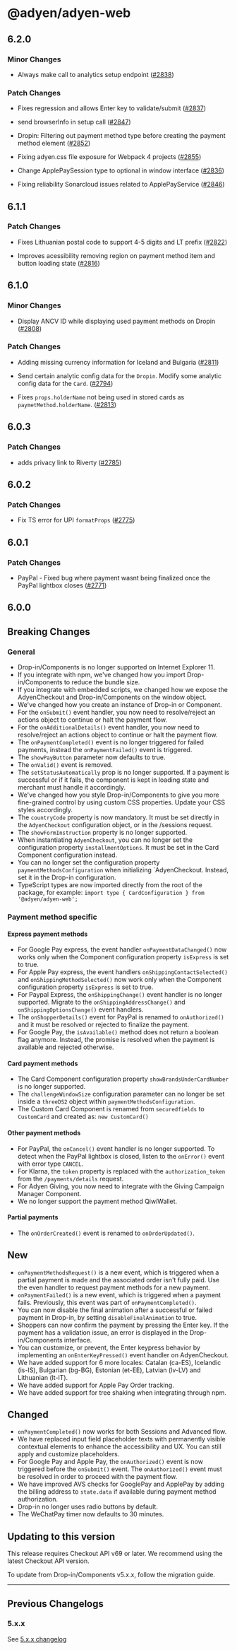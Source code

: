 # @adyen/adyen-web

## 6.2.0

### Minor Changes

-   Always make call to analytics setup endpoint ([#2838](https://github.com/Adyen/adyen-web/pull/2838))

### Patch Changes

-   Fixes regression and allows Enter key to validate/submit ([#2837](https://github.com/Adyen/adyen-web/pull/2837))

-   send browserInfo in setup call ([#2847](https://github.com/Adyen/adyen-web/pull/2847))

-   Dropin: Filtering out payment method type before creating the payment method element ([#2852](https://github.com/Adyen/adyen-web/pull/2852))

-   Fixing adyen.css file exposure for Webpack 4 projects ([#2855](https://github.com/Adyen/adyen-web/pull/2855))

-   Change ApplePaySession type to optional in window interface ([#2836](https://github.com/Adyen/adyen-web/pull/2836))

-   Fixing reliability Sonarcloud issues related to ApplePayService ([#2846](https://github.com/Adyen/adyen-web/pull/2846))

## 6.1.1

### Patch Changes

-   Fixes Lithuanian postal code to support 4-5 digits and LT prefix ([#2822](https://github.com/Adyen/adyen-web/pull/2822))

-   Improves acessibility removing region on payment method item and button loading state ([#2816](https://github.com/Adyen/adyen-web/pull/2816))

## 6.1.0

### Minor Changes

-   Display ANCV ID while displaying used payment methods on Dropin ([#2808](https://github.com/Adyen/adyen-web/pull/2808))

### Patch Changes

-   Adding missing currency information for Iceland and Bulgaria ([#2811](https://github.com/Adyen/adyen-web/pull/2811))

-   Send certain analytic config data for the `Dropin`. Modify some analytic config data for the `Card`. ([#2794](https://github.com/Adyen/adyen-web/pull/2794))

-   Fixes `props.holderName` not being used in stored cards as `paymetMethod.holderName`. ([#2813](https://github.com/Adyen/adyen-web/pull/2813))

## 6.0.3

### Patch Changes

-   adds privacy link to Riverty ([#2785](https://github.com/Adyen/adyen-web/pull/2785))

## 6.0.2

### Patch Changes

-   Fix TS error for UPI `formatProps` ([#2775](https://github.com/Adyen/adyen-web/pull/2775))

## 6.0.1

### Patch Changes

-   PayPal - Fixed bug where payment wasnt being finalized once the PayPal lightbox closes ([#2771](https://github.com/Adyen/adyen-web/pull/2771))

## 6.0.0

## Breaking Changes

### General

-   Drop-in/Components is no longer supported on Internet Explorer 11.
-   If you integrate with npm, we've changed how you import Drop-in/Components to reduce the bundle size.
-   If you integrate with embedded scripts, we changed how we expose the AdyenCheckout and Drop-in/Components on the window object.
-   We've changed how you create an instance of Drop-in or Component.
-   For the `onSubmit()` event handler, you now need to resolve/reject an actions object to continue or halt the payment flow.
-   For the `onAdditionalDetails()` event handler, you now need to resolve/reject an actions object to continue or halt the payment flow.
-   The `onPaymentCompleted()` event is no longer triggered for failed payments, instead the `onPaymentFailed()` event is triggered.
-   The `showPayButton` parameter now defaults to true.
-   The `onValid()` event is removed.
-   The `setStatusAutomatically` prop is no longer supported. If a payment is successful or if it fails, the component is kept in loading state and merchant must handle it accordingly.
-   We've changed how you style Drop-in/Components to give you more fine-grained control by using custom CSS properties. Update your CSS styles accordingly.
-   The `countryCode` property is now mandatory. It must be set directly in the `AdyenCheckout` configuration object, or in the /sessions request.
-   The `showFormInstruction` property is no longer supported.
-   When instantiating `AdyenCheckout`, you can no longer set the configuration property `installmentOptions`. It must be set in the Card Component configuration instead.
-   You can no longer set the configuration property `paymentMethodsConfiguration` when initializing `AdyenCheckout. Instead, set it in the Drop-in configuration.
-   TypeScript types are now imported directly from the root of the package, for example: `import type { CardConfiguration } from '@adyen/adyen-web';`

### Payment method specific

#### Express payment methods

-   For Google Pay express, the event handler `onPaymentDataChanged()` now works only when the Component configuration property `isExpress` is set to true.
-   For Apple Pay express, the event handlers `onShippingContactSelected()` and `onShippingMethodSelected()` now work only when the Component configuration property `isExpress` is set to true.
-   For Paypal Express, the `onShippingChange()` event handler is no longer supported. Migrate to the `onShippingAddressChange()` and `onShippingOptionsChange()` event handlers.
-   The `onShopperDetails()` event for PayPal is renamed to `onAuthorized()` and it must be resolved or rejected to finalize the payment.
-   For Google Pay, the `isAvailable()` method does not return a boolean flag anymore. Instead, the promise is resolved when the payment is available and rejected otherwise.

#### Card payment methods

-   The Card Component configuration property `showBrandsUnderCardNumber` is no longer supported.
-   The `challengeWindowSize` configuration parameter can no longer be set inside a `threeDS2` object within `paymentMethodsConfiguration`.
-   The Custom Card Component is renamed from `securedfields` to `CustomCard` and created as: `new CustomCard()`

#### Other payment methods

-   For PayPal, the `onCancel()` event handler is no longer supported. To detect when the PayPal lightbox is closed, listen to the `onError()` event with error type `CANCEL`.
-   For Klarna, the `token` property is replaced with the `authorization_token` from the `/payments/details` request.
-   For Adyen Giving, you now need to integrate with the Giving Campaign Manager Component.
-   We no longer support the payment method QiwiWallet.

#### Partial payments

-   The `onOrderCreated()` event is renamed to `onOrderUpdated()`.

## New

-   `onPaymentMethodsRequest()` is a new event, which is triggered when a partial payment is made and the associated order isn't fully paid. Use the even handler to request payment methods for a new payment.
-   `onPaymentFailed()` is a new event, which is triggered when a payment fails. Previously, this event was part of `onPaymentCompleted()`.
-   You can now disable the final animation after a successful or failed payment in Drop-in, by setting `disableFinalAnimation` to true.
-   Shoppers can now confirm the payment by pressing the Enter key. If the payment has a validation issue, an error is displayed in the Drop-in/Components interface.
-   You can customize, or prevent, the Enter keypress behavior by implementing an `onEnterKeyPressed()` event handler on AdyenCheckout.
-   We have added support for 6 more locales: Catalan (ca-ES), Icelandic (is-IS), Bulgarian (bg-BG), Estonian (et-EE), Latvian (lv-LV) and Lithuanian (lt-lT).
-   We have added support for Apple Pay Order tracking.
-   We have added support for tree shaking when integrating through npm.

## Changed

-   `onPaymentCompleted()` now works for both Sessions and Advanced flow.
-   We have replaced input field placeholder texts with permanently visible contextual elements to enhance the accessibility and UX. You can still apply and customize placeholders.
-   For Google Pay and Apple Pay, the `onAuthorized()` event is now triggered before the `onSubmit()` event. The `onAuthorized()` event must be resolved in order to proceed with the payment flow.
-   We have improved AVS checks for GooglePay and ApplePay by adding the billing address to `state.data` if available during payment method authorization.
-   Drop-in no longer uses radio buttons by default.
-   The WeChatPay timer now defaults to 30 minutes.

## Updating to this version

This release requires Checkout API v69 or later. We recommend using the latest Checkout API version.

To update from Drop-in/Components v5.x.x, follow the migration guide.

---

## Previous Changelogs

### 5.x.x

See [5.x.x changelog](https://github.com/Adyen/adyen-web/blob/v5/packages/lib/CHANGELOG.md)
